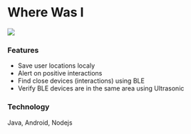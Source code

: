  # Where Was I 
![](https://i.imgur.com/41lhiza.png)



### Features
- Save user locations localy
- Alert on positive interactions
- Find close devices (interactions) using BLE
- Verify BLE devices are in the same area using Ultrasonic


### Technology 
Java, Android, Nodejs
